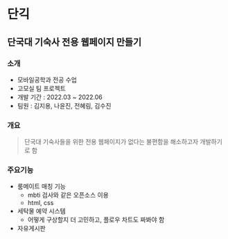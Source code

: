 # 단긱
## 단국대 기숙사 전용 웹페이지 만들기
### 소개
- 모바일공학과 전공 수업
- 고모실 팀 프로젝트
- 개발 기간 : 2022.03 ~ 2022.06 
- 팀원 : 김지용, 나윤진, 전혜림, 김수진

### 개요
> 단국대 기숙사들을 위한 전용 웹페이지가 없다는 불편함을 해소하고자 개발하기로 함

### 주요기능 

- 룸메이트 매칭 기능
  - mbti 검사와 같은 오픈소스 이용
  - html, css
- 세탁물 예약 시스템 
  - 어떻게 구상할지 더 고민하고, 플로우 차트도 짜봐야 함
- 자유게시판





